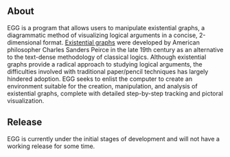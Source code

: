 ## About
EGG is a program that allows users to manipulate existential graphs, a diagrammatic method of visualizing logical arguments in a concise, 2-dimensional format. [Existential graphs](https://en.wikipedia.org/wiki/Existential_graph) were developed by American philosopher Charles Sanders Peirce in the late 19th century as an alternative to the text-dense methodology of classical logics. Although existential graphs provide a radical approach to studying logical arguments, the difficulties involved with traditional paper/pencil techniques has largely hindered adoption. EGG seeks to enlist the computer to create an environment suitable for the creation, manipulation, and analysis of existential graphs, complete with detailed step-by-step tracking and pictoral visualization.

## Release
EGG is currently under the initial stages of development and will not have a working release for some time.
